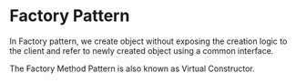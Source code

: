 # Factory Pattern

In Factory pattern, we create object without exposing the creation logic to the client and refer to newly created object
using a common interface.

The Factory Method Pattern is also known as Virtual Constructor.


